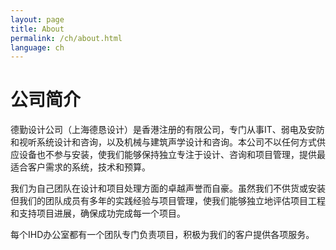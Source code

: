 ```yaml
---
layout: page
title: About
permalink: /ch/about.html
language: ch
---
```


# 公司简介

德勤设计公司（上海德恳设计）是香港注册的有限公司，专门从事IT、弱电及安防和视听系统设计和咨询，以及机械与建筑声学设计和咨询。本公司不以任何方式供应设备也不参与安装，使我们能够保持独立专注于设计、咨询和项目管理，提供最适合客户需求的系统，技术和预算。

我们为自己团队在设计和项目处理方面的卓越声誉而自豪。虽然我们不供货或安装但我们的团队成员有多年的实践经验与项目管理，使我们能够独立地评估项目工程和支持项目进展，确保成功完成每一个项目。

每个IHD办公室都有一个团队专门负责项目，积极为我们的客户提供各项服务。
